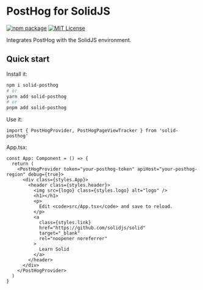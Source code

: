 # PostHog for SolidJS

[![npm package](https://img.shields.io/npm/v/posthog-js?style=flat-square)](https://www.npmjs.com/package/posthog-js)
[![MIT License](https://img.shields.io/badge/License-MIT-red.svg?style=flat-square)](https://opensource.org/licenses/MIT)

Integrates PostHog with the SolidJS environment.

## Quick start

Install it:

```bash
npm i solid-posthog
# or
yarn add solid-posthog
# or
pnpm add solid-posthog
```

Use it:

```tsx
import { PostHogProvider, PostHogPageViewTracker } from 'solid-posthog'
```

App.tsx:

```tsx
const App: Component = () => {
  return (
    <PostHogProvider token="your-posthog-token" apiHost="your-posthog-region" debug={true}>
      <div class={styles.App}>
        <header class={styles.header}>
          <img src={logo} class={styles.logo} alt="logo" />
          <h1></h1>
          <p>
            Edit <code>src/App.tsx</code> and save to reload.
          </p>
          <a
            class={styles.link}
            href="https://github.com/solidjs/solid"
            target="_blank"
            rel="noopener noreferrer"
          >
            Learn Solid
          </a>
        </header>
      </div>
    </PostHogProvider>
  )
}
```
